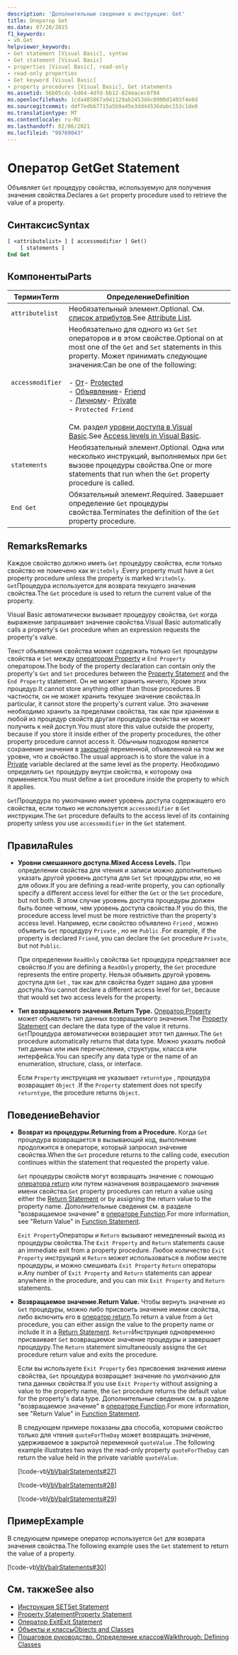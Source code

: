 ```yaml
---
description: 'Дополнительные сведения о инструкции: Get'
title: Оператор Get
ms.date: 07/20/2015
f1_keywords:
- vb.Get
helpviewer_keywords:
- Get statement [Visual Basic], syntax
- Get statement [Visual Basic]
- properties [Visual Basic], read-only
- read-only properties
- Get keyword [Visual Basic]
- property procedures [Visual Basic], Get statements
ms.assetid: 56b05cdc-bd64-4dfd-bb12-824eacec6f94
ms.openlocfilehash: 1cda485867a941129ab2453d4c0900d1403f4e8d
ms.sourcegitcommit: ddf7edb67715a5b9a45e3dd44536dabc153c1de0
ms.translationtype: MT
ms.contentlocale: ru-RU
ms.lasthandoff: 02/06/2021
ms.locfileid: "99769043"
---
```

# <a name="get-statement"></a><span data-ttu-id="68386-103">Оператор Get</span><span class="sxs-lookup"><span data-stu-id="68386-103">Get Statement</span></span>

<span data-ttu-id="68386-104">Объявляет `Get` процедуру свойства, используемую для получения значения свойства.</span><span class="sxs-lookup"><span data-stu-id="68386-104">Declares a `Get` property procedure used to retrieve the value of a property.</span></span>  
  
## <a name="syntax"></a><span data-ttu-id="68386-105">Синтаксис</span><span class="sxs-lookup"><span data-stu-id="68386-105">Syntax</span></span>  
  
```vb  
[ <attributelist> ] [ accessmodifier ] Get()  
    [ statements ]  
End Get  
```  
  
## <a name="parts"></a><span data-ttu-id="68386-106">Компоненты</span><span class="sxs-lookup"><span data-stu-id="68386-106">Parts</span></span>  
  
|<span data-ttu-id="68386-107">Термин</span><span class="sxs-lookup"><span data-stu-id="68386-107">Term</span></span>|<span data-ttu-id="68386-108">Определение</span><span class="sxs-lookup"><span data-stu-id="68386-108">Definition</span></span>|  
|---|---|  
|`attributelist`|<span data-ttu-id="68386-109">Необязательный элемент.</span><span class="sxs-lookup"><span data-stu-id="68386-109">Optional.</span></span> <span data-ttu-id="68386-110">См. [список атрибутов](attribute-list.md).</span><span class="sxs-lookup"><span data-stu-id="68386-110">See [Attribute List](attribute-list.md).</span></span>|  
|`accessmodifier`|<span data-ttu-id="68386-111">Необязательно для одного из `Get` `Set` операторов и в этом свойстве.</span><span class="sxs-lookup"><span data-stu-id="68386-111">Optional on at most one of the `Get` and `Set` statements in this property.</span></span> <span data-ttu-id="68386-112">Может принимать следующие значения:</span><span class="sxs-lookup"><span data-stu-id="68386-112">Can be one of the following:</span></span><br /><br /> <span data-ttu-id="68386-113">-   [От](../modifiers/protected.md)</span><span class="sxs-lookup"><span data-stu-id="68386-113">-   [Protected](../modifiers/protected.md)</span></span><br /><span data-ttu-id="68386-114">-   [Объявление](../modifiers/friend.md)</span><span class="sxs-lookup"><span data-stu-id="68386-114">-   [Friend](../modifiers/friend.md)</span></span><br /><span data-ttu-id="68386-115">-   [Личному](../modifiers/private.md)</span><span class="sxs-lookup"><span data-stu-id="68386-115">-   [Private](../modifiers/private.md)</span></span><br />-   `Protected Friend`<br /><br /> <span data-ttu-id="68386-116">См. раздел [уровни доступа в Visual Basic](../../programming-guide/language-features/declared-elements/access-levels.md).</span><span class="sxs-lookup"><span data-stu-id="68386-116">See [Access levels in Visual Basic](../../programming-guide/language-features/declared-elements/access-levels.md).</span></span>|  
|`statements`|<span data-ttu-id="68386-117">Необязательный элемент.</span><span class="sxs-lookup"><span data-stu-id="68386-117">Optional.</span></span> <span data-ttu-id="68386-118">Одна или несколько инструкций, выполняемых при `Get` вызове процедуры свойства.</span><span class="sxs-lookup"><span data-stu-id="68386-118">One or more statements that run when the `Get` property procedure is called.</span></span>|  
|`End Get`|<span data-ttu-id="68386-119">Обязательный элемент.</span><span class="sxs-lookup"><span data-stu-id="68386-119">Required.</span></span> <span data-ttu-id="68386-120">Завершает определение `Get` процедуры свойства.</span><span class="sxs-lookup"><span data-stu-id="68386-120">Terminates the definition of the `Get` property procedure.</span></span>|  
  
## <a name="remarks"></a><span data-ttu-id="68386-121">Remarks</span><span class="sxs-lookup"><span data-stu-id="68386-121">Remarks</span></span>  

 <span data-ttu-id="68386-122">Каждое свойство должно иметь `Get` процедуру свойства, если только свойство не помечено как `WriteOnly` .</span><span class="sxs-lookup"><span data-stu-id="68386-122">Every property must have a `Get` property procedure unless the property is marked `WriteOnly`.</span></span> <span data-ttu-id="68386-123">`Get`Процедура используется для возврата текущего значения свойства.</span><span class="sxs-lookup"><span data-stu-id="68386-123">The `Get` procedure is used to return the current value of the property.</span></span>  
  
 <span data-ttu-id="68386-124">Visual Basic автоматически вызывает процедуру свойства, `Get` когда выражение запрашивает значение свойства.</span><span class="sxs-lookup"><span data-stu-id="68386-124">Visual Basic automatically calls a property's `Get` procedure when an expression requests the property's value.</span></span>  
  
 <span data-ttu-id="68386-125">Текст объявления свойства может содержать только `Get` процедуры свойства и `Set` между [оператором Property](property-statement.md) и `End Property` оператором.</span><span class="sxs-lookup"><span data-stu-id="68386-125">The body of the property declaration can contain only the property's `Get` and `Set` procedures between the [Property Statement](property-statement.md) and the `End Property` statement.</span></span> <span data-ttu-id="68386-126">Он не может хранить ничего, Кроме этих процедур.</span><span class="sxs-lookup"><span data-stu-id="68386-126">It cannot store anything other than those procedures.</span></span> <span data-ttu-id="68386-127">В частности, он не может хранить текущее значение свойства.</span><span class="sxs-lookup"><span data-stu-id="68386-127">In particular, it cannot store the property's current value.</span></span> <span data-ttu-id="68386-128">Это значение необходимо хранить за пределами свойства, так как при хранении в любой из процедур свойств другая процедура свойства не может получить к ней доступ.</span><span class="sxs-lookup"><span data-stu-id="68386-128">You must store this value outside the property, because if you store it inside either of the property procedures, the other property procedure cannot access it.</span></span> <span data-ttu-id="68386-129">Обычным подходом является сохранение значения в [закрытой](../modifiers/private.md) переменной, объявленной на том же уровне, что и свойство.</span><span class="sxs-lookup"><span data-stu-id="68386-129">The usual approach is to store the value in a [Private](../modifiers/private.md) variable declared at the same level as the property.</span></span> <span data-ttu-id="68386-130">Необходимо определить `Get` процедуру внутри свойства, к которому она применяется.</span><span class="sxs-lookup"><span data-stu-id="68386-130">You must define a `Get` procedure inside the property to which it applies.</span></span>  
  
 <span data-ttu-id="68386-131">`Get`Процедура по умолчанию имеет уровень доступа содержащего его свойства, если только не используется `accessmodifier` в `Get` инструкции.</span><span class="sxs-lookup"><span data-stu-id="68386-131">The `Get` procedure defaults to the access level of its containing property unless you use `accessmodifier` in the `Get` statement.</span></span>  
  
## <a name="rules"></a><span data-ttu-id="68386-132">Правила</span><span class="sxs-lookup"><span data-stu-id="68386-132">Rules</span></span>  
  
- <span data-ttu-id="68386-133">**Уровни смешанного доступа.**</span><span class="sxs-lookup"><span data-stu-id="68386-133">**Mixed Access Levels.**</span></span> <span data-ttu-id="68386-134">При определении свойства для чтения и записи можно дополнительно указать другой уровень доступа для `Get` `Set` процедуры или, но не для обоих.</span><span class="sxs-lookup"><span data-stu-id="68386-134">If you are defining a read-write property, you can optionally specify a different access level for either the `Get` or the `Set` procedure, but not both.</span></span> <span data-ttu-id="68386-135">В этом случае уровень доступа процедуры должен быть более четким, чем уровень доступа свойства.</span><span class="sxs-lookup"><span data-stu-id="68386-135">If you do this, the procedure access level must be more restrictive than the property's access level.</span></span> <span data-ttu-id="68386-136">Например, если свойство объявлено `Friend` , можно объявить `Get` процедуру `Private` , но не `Public` .</span><span class="sxs-lookup"><span data-stu-id="68386-136">For example, if the property is declared `Friend`, you can declare the `Get` procedure `Private`, but not `Public`.</span></span>  
  
     <span data-ttu-id="68386-137">При определении `ReadOnly` свойства `Get` процедура представляет все свойство.</span><span class="sxs-lookup"><span data-stu-id="68386-137">If you are defining a `ReadOnly` property, the `Get` procedure represents the entire property.</span></span> <span data-ttu-id="68386-138">Нельзя объявить другой уровень доступа для `Get` , так как для свойства будет задано два уровня доступа.</span><span class="sxs-lookup"><span data-stu-id="68386-138">You cannot declare a different access level for `Get`, because that would set two access levels for the property.</span></span>  
  
- <span data-ttu-id="68386-139">**Тип возвращаемого значения.**</span><span class="sxs-lookup"><span data-stu-id="68386-139">**Return Type.**</span></span> <span data-ttu-id="68386-140">[Оператор Property](property-statement.md) может объявлять тип данных возвращаемого значения.</span><span class="sxs-lookup"><span data-stu-id="68386-140">The [Property Statement](property-statement.md) can declare the data type of the value it returns.</span></span> <span data-ttu-id="68386-141">`Get`Процедура автоматически возвращает этот тип данных.</span><span class="sxs-lookup"><span data-stu-id="68386-141">The `Get` procedure automatically returns that data type.</span></span> <span data-ttu-id="68386-142">Можно указать любой тип данных или имя перечисления, структуры, класса или интерфейса.</span><span class="sxs-lookup"><span data-stu-id="68386-142">You can specify any data type or the name of an enumeration, structure, class, or interface.</span></span>  
  
     <span data-ttu-id="68386-143">Если `Property` инструкция не указывает `returntype` , процедура возвращает `Object` .</span><span class="sxs-lookup"><span data-stu-id="68386-143">If the `Property` statement does not specify `returntype`, the procedure returns `Object`.</span></span>  
  
## <a name="behavior"></a><span data-ttu-id="68386-144">Поведение</span><span class="sxs-lookup"><span data-stu-id="68386-144">Behavior</span></span>  
  
- <span data-ttu-id="68386-145">**Возврат из процедуры.**</span><span class="sxs-lookup"><span data-stu-id="68386-145">**Returning from a Procedure.**</span></span> <span data-ttu-id="68386-146">Когда `Get` процедура возвращается в вызывающий код, выполнение продолжится в операторе, который запросил значение свойства.</span><span class="sxs-lookup"><span data-stu-id="68386-146">When the `Get` procedure returns to the calling code, execution continues within the statement that requested the property value.</span></span>  
  
     <span data-ttu-id="68386-147">`Get` процедуры свойств могут возвращать значение с помощью [оператора return](return-statement.md) или путем назначения возвращаемого значения имени свойства.</span><span class="sxs-lookup"><span data-stu-id="68386-147">`Get` property procedures can return a value using either the [Return Statement](return-statement.md) or by assigning the return value to the property name.</span></span> <span data-ttu-id="68386-148">Дополнительные сведения см. в разделе "возвращаемое значение" в [операторе Function](function-statement.md).</span><span class="sxs-lookup"><span data-stu-id="68386-148">For more information, see "Return Value" in [Function Statement](function-statement.md).</span></span>  
  
     <span data-ttu-id="68386-149">`Exit Property`Операторы и `Return` вызывают немедленный выход из процедуры свойства.</span><span class="sxs-lookup"><span data-stu-id="68386-149">The `Exit Property` and `Return` statements cause an immediate exit from a property procedure.</span></span> <span data-ttu-id="68386-150">Любое количество `Exit Property` инструкций и `Return` может использоваться в любом месте процедуры, и можно смешивать `Exit Property` `Return` операторы и.</span><span class="sxs-lookup"><span data-stu-id="68386-150">Any number of `Exit Property` and `Return` statements can appear anywhere in the procedure, and you can mix `Exit Property` and `Return` statements.</span></span>  
  
- <span data-ttu-id="68386-151">**Возвращаемое значение.**</span><span class="sxs-lookup"><span data-stu-id="68386-151">**Return Value.**</span></span> <span data-ttu-id="68386-152">Чтобы вернуть значение из `Get` процедуры, можно либо присвоить значение имени свойства, либо включить его в [оператор return](return-statement.md).</span><span class="sxs-lookup"><span data-stu-id="68386-152">To return a value from a `Get` procedure, you can either assign the value to the property name or include it in a [Return Statement](return-statement.md).</span></span> <span data-ttu-id="68386-153">`Return`Инструкция одновременно присваивает `Get` возвращаемое значение процедуры и завершает процедуру.</span><span class="sxs-lookup"><span data-stu-id="68386-153">The `Return` statement simultaneously assigns the `Get` procedure return value and exits the procedure.</span></span>  
  
     <span data-ttu-id="68386-154">Если вы используете `Exit Property` без присвоения значения имени свойства, `Get` процедура возвращает значение по умолчанию для типа данных свойства.</span><span class="sxs-lookup"><span data-stu-id="68386-154">If you use `Exit Property` without assigning a value to the property name, the `Get` procedure returns the default value for the property's data type.</span></span> <span data-ttu-id="68386-155">Дополнительные сведения см. в разделе "возвращаемое значение" в [операторе Function](function-statement.md).</span><span class="sxs-lookup"><span data-stu-id="68386-155">For more information, see "Return Value" in [Function Statement](function-statement.md).</span></span>  
  
     <span data-ttu-id="68386-156">В следующем примере показаны два способа, которыми свойство только для чтения `quoteForTheDay` может возвращать значение, удерживаемое в закрытой переменной `quoteValue` .</span><span class="sxs-lookup"><span data-stu-id="68386-156">The following example illustrates two ways the read-only property `quoteForTheDay` can return the value held in the private variable `quoteValue`.</span></span>  
  
     [!code-vb[VbVbalrStatements#27](~/samples/snippets/visualbasic/VS_Snippets_VBCSharp/VbVbalrStatements/VB/Class1.vb#27)]  
  
     [!code-vb[VbVbalrStatements#28](~/samples/snippets/visualbasic/VS_Snippets_VBCSharp/VbVbalrStatements/VB/Class1.vb#28)]  
  
     [!code-vb[VbVbalrStatements#29](~/samples/snippets/visualbasic/VS_Snippets_VBCSharp/VbVbalrStatements/VB/Class1.vb#29)]  
  
## <a name="example"></a><span data-ttu-id="68386-157">Пример</span><span class="sxs-lookup"><span data-stu-id="68386-157">Example</span></span>  

 <span data-ttu-id="68386-158">В следующем примере оператор используется `Get` для возврата значения свойства.</span><span class="sxs-lookup"><span data-stu-id="68386-158">The following example uses the `Get` statement to return the value of a property.</span></span>  
  
 [!code-vb[VbVbalrStatements#30](~/samples/snippets/visualbasic/VS_Snippets_VBCSharp/VbVbalrStatements/VB/Class1.vb#30)]  
  
## <a name="see-also"></a><span data-ttu-id="68386-159">См. также</span><span class="sxs-lookup"><span data-stu-id="68386-159">See also</span></span>

- [<span data-ttu-id="68386-160">Инструкция SET</span><span class="sxs-lookup"><span data-stu-id="68386-160">Set Statement</span></span>](set-statement.md)
- [<span data-ttu-id="68386-161">Property Statement</span><span class="sxs-lookup"><span data-stu-id="68386-161">Property Statement</span></span>](property-statement.md)
- [<span data-ttu-id="68386-162">Оператор Exit</span><span class="sxs-lookup"><span data-stu-id="68386-162">Exit Statement</span></span>](exit-statement.md)
- [<span data-ttu-id="68386-163">Объекты и классы</span><span class="sxs-lookup"><span data-stu-id="68386-163">Objects and Classes</span></span>](../../programming-guide/language-features/objects-and-classes/index.md)
- [<span data-ttu-id="68386-164">Пошаговое руководство. Определение классов</span><span class="sxs-lookup"><span data-stu-id="68386-164">Walkthrough: Defining Classes</span></span>](../../programming-guide/language-features/objects-and-classes/walkthrough-defining-classes.md)
